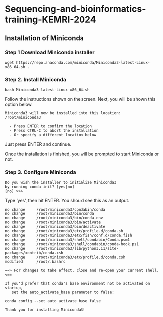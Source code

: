 # Sequencing-and-bioinformatics-training-KEMRI-2024
## Installation of Miniconda
### Step 1 Download Miniconda installer
```
wget https://repo.anaconda.com/miniconda/Miniconda3-latest-Linux-x86_64.sh .
```
### Step 2. Install Miniconda
```
bash Miniconda3-latest-Linux-x86_64.sh
```

Follow the instructions shown on the screen. 
Next, you will be shown this option below.
```
Miniconda3 will now be installed into this location:
/root/miniconda3

  - Press ENTER to confirm the location
  - Press CTRL-C to abort the installation
  - Or specify a different location below
```

Just press ENTER and continue.

Once the installation is finished, you will be prompted to start Miniconda or not.

### Step 3. Configure Miniconda

```
Do you wish the installer to initialize Miniconda3
by running conda init? [yes|no]
[no] >>>
```

Type ‘yes’, then hit ENTER. You should see this as an output.


```
no change     /root/miniconda3/condabin/conda
no change     /root/miniconda3/bin/conda
no change     /root/miniconda3/bin/conda-env
no change     /root/miniconda3/bin/activate
no change     /root/miniconda3/bin/deactivate
no change     /root/miniconda3/etc/profile.d/conda.sh
no change     /root/miniconda3/etc/fish/conf.d/conda.fish
no change     /root/miniconda3/shell/condabin/Conda.psm1
no change     /root/miniconda3/shell/condabin/conda-hook.ps1
no change     /root/miniconda3/lib/python3.11/site-packages/xontrib/conda.xsh
no change     /root/miniconda3/etc/profile.d/conda.csh
modified      /root/.bashrc

==> For changes to take effect, close and re-open your current shell. <==

If you'd prefer that conda's base environment not be activated on startup, 
   set the auto_activate_base parameter to false: 

conda config --set auto_activate_base false

Thank you for installing Miniconda3!
```
